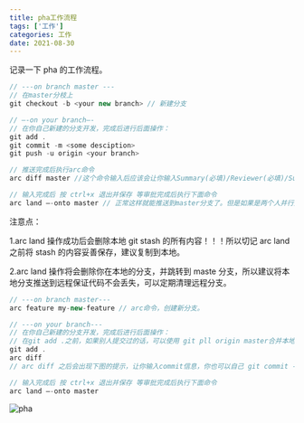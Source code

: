 ```yaml
---
title: pha工作流程
tags: ['工作']
categories: 工作
date: 2021-08-30
---
```


记录一下 pha 的工作流程。

<!--more-->

```javascript
// ---on branch master ---
// 在master分枝上
git checkout -b <your new branch> // 新建分支

// —-on your branch—-
// 在你自己新建的分支开发，完成后进行后面操作：
git add .
git commit -m <some desciption>
git push -u origin <your branch>

// 推送完成后执行arc命令
arc diff master //这个命令输入后应该会让你输入Summary(必填)/Reviewer(必填)/Surbscriber等信息。

// 输入完成后 按 ctrl+x 退出并保存 等审批完成后执行下面命令
arc land —-onto master // 正常这样就能推送到master分支了。但是如果是两个人并行开发，在你开发期间有别人推送到master分支的话，就比较麻烦，后续总结出经验之后会更新。
```

注意点：

1.arc land 操作成功后会删除本地 git stash 的所有内容！！！所以切记 arc land 之前将 stash 的内容妥善保存，建议复制到本地。

2.arc land 操作将会删除你在本地的分支，并跳转到 maste 分支，所以建议将本地分支推送到远程保证代码不会丢失，可以定期清理远程分支。

```javascript
// ---on branch master---
arc feature my-new-feature // arc命令，创建新分支。

// ---on your branch---
// 在你自己新建的分支开发，完成后进行后面操作：
// 在git add .之前，如果别人提交过的话，可以使用 git pll origin master合并本地代码和线上最新的代码。
git add .
arc diff
// arc diff 之后会出现下图的提示，让你输入commit信息，你也可以自己 git commit -m "xxx"之后再arc diff，这样就直接进入输入summary的环节了，不需要输入commit信息。

// 输入完成后 按 ctrl+x 退出并保存 等审批完成后执行下面命令
arc land —-onto master
```

![pha](https://dqtwdd.top/cdn/img/pha.gif)
